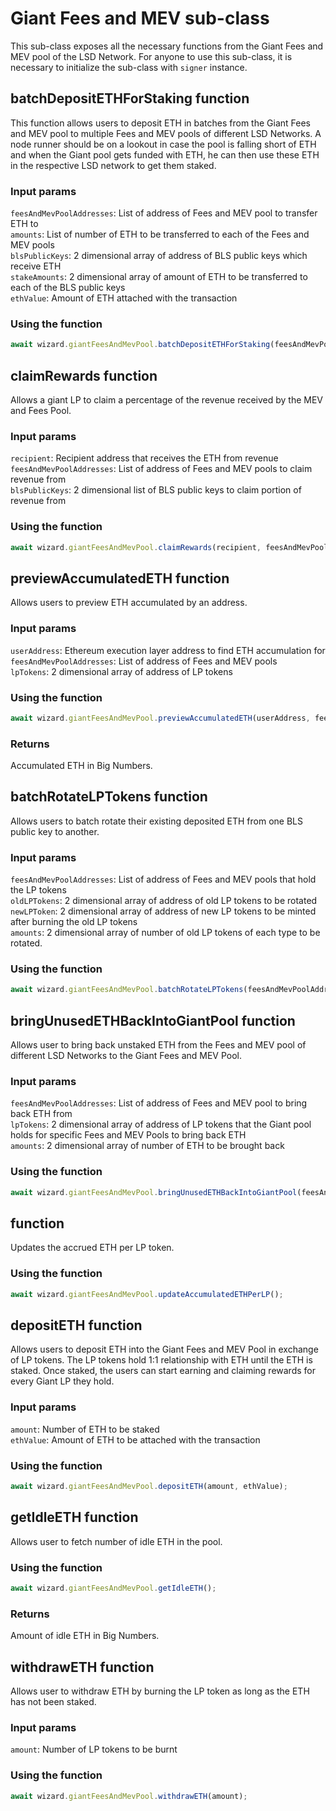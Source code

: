 # Giant Fees and MEV sub-class
This sub-class exposes all the necessary functions from the Giant Fees and MEV pool of the LSD Network. For anyone to use this sub-class, it is necessary to initialize the sub-class with `signer` instance.  

## batchDepositETHForStaking function
This function allows users to deposit ETH in batches from the Giant Fees and MEV pool to multiple Fees and MEV pools of different LSD Networks. A node runner should be on a lookout in case the pool is falling short of ETH and when the Giant pool gets funded with ETH, he can then use these ETH in the respective LSD network to get them staked.  

### Input params
`feesAndMevPoolAddresses`: List of address of Fees and MEV pool to transfer ETH to  
`amounts`: List of number of ETH to be transferred to each of the Fees and MEV pools  
`blsPublicKeys`: 2 dimensional array of address of BLS public keys which receive ETH  
`stakeAmounts`: 2 dimensional array of amount of ETH to be transferred to each of the BLS public keys  
`ethValue`: Amount of ETH attached with the transaction  

### Using the function
```js
await wizard.giantFeesAndMevPool.batchDepositETHForStaking(feesAndMevPoolAddresses, amounts, blsPublicKeys, stakeAmounts, ethValue);
```

## claimRewards function
Allows a giant LP to claim a percentage of the revenue received by the MEV and Fees Pool.  

### Input params
`recipient`: Recipient address that receives the ETH from revenue  
`feesAndMevPoolAddresses`: List of address of Fees and MEV pools to claim revenue from  
`blsPublicKeys`: 2 dimensional list of BLS public keys to claim portion of revenue from  

### Using the function
```js
await wizard.giantFeesAndMevPool.claimRewards(recipient, feesAndMevPoolAddresses, blsPublicKeys);
```

## previewAccumulatedETH function
Allows users to preview ETH accumulated by an address.  

### Input params
`userAddress`: Ethereum execution layer address to find ETH accumulation for  
`feesAndMevPoolAddresses`: List of address of Fees and MEV pools  
`lpTokens`: 2 dimensional array of address of LP tokens  

### Using the function
```js
await wizard.giantFeesAndMevPool.previewAccumulatedETH(userAddress, feesAndMevPoolAddresses, lpTokens);
```

### Returns
Accumulated ETH in Big Numbers.  

## batchRotateLPTokens function
Allows users to batch rotate their existing deposited ETH from one BLS public key to another.  

### Input params
`feesAndMevPoolAddresses`: List of address of Fees and MEV pools that hold the LP tokens  
`oldLPTokens`: 2 dimensional array of address of old LP tokens to be rotated  
`newLPToken`: 2 dimensional array of address of new LP tokens to be minted after burning the old LP tokens  
`amounts`: 2 dimensional array of number of old LP tokens of each type to be rotated.  

### Using the function
```js
await wizard.giantFeesAndMevPool.batchRotateLPTokens(feesAndMevPoolAddresses, oldLPTokens, newLPToken, amounts);
```

## bringUnusedETHBackIntoGiantPool function
Allows user to bring back unstaked ETH from the Fees and MEV pool of different LSD Networks to the Giant Fees and MEV Pool.  

### Input params
`feesAndMevPoolAddresses`: List of address of Fees and MEV pool to bring back ETH from  
`lpTokens`: 2 dimensional array of address of LP tokens that the Giant pool holds for specific Fees and MEV Pools to bring back ETH  
`amounts`: 2 dimensional array of number of ETH to be brought back  

### Using the function
```js
await wizard.giantFeesAndMevPool.bringUnusedETHBackIntoGiantPool(feesAndMevPoolAddresses, lpTokens, amounts);
```

##  function
Updates the accrued ETH per LP token.  

### Using the function
```js
await wizard.giantFeesAndMevPool.updateAccumulatedETHPerLP();
```

## depositETH function
Allows users to deposit ETH into the Giant Fees and MEV Pool in exchange of LP tokens. The LP tokens hold 1:1 relationship with ETH until the ETH is staked. Once staked, the users can start earning and claiming rewards for every Giant LP they hold.  

### Input params
`amount`: Number of ETH to be staked  
`ethValue`: Amount of ETH to be attached with the transaction  

### Using the function
```js
await wizard.giantFeesAndMevPool.depositETH(amount, ethValue);
```

## getIdleETH function
Allows user to fetch number of idle ETH in the pool.  

### Using the function
```js
await wizard.giantFeesAndMevPool.getIdleETH();
```

### Returns
Amount of idle ETH in Big Numbers.  

## withdrawETH function
Allows user to withdraw ETH by burning the LP token as long as the ETH has not been staked.  

### Input params
`amount`: Number of LP tokens to be burnt  

### Using the function
```js
await wizard.giantFeesAndMevPool.withdrawETH(amount);
```
